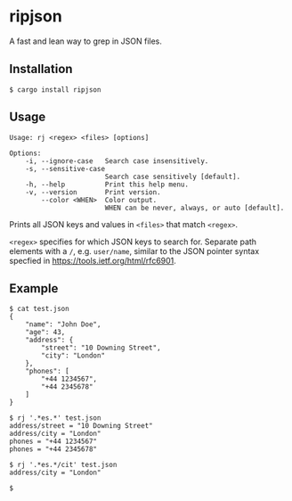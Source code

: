 # ripjson
A fast and lean way to grep in JSON files.

## Installation

``` console
$ cargo install ripjson
```

## Usage

    Usage: rj <regex> <files> [options]

    Options:
        -i, --ignore-case   Search case insensitively.
        -s, --sensitive-case
                            Search case sensitively [default].
        -h, --help          Print this help menu.
        -v, --version       Print version.
            --color <WHEN>  Color output.
                            WHEN can be never, always, or auto [default].

Prints all JSON keys and values in `<files>` that match `<regex>`.

`<regex>` specifies for which JSON keys to search for. Separate path elements
with a `/`, e.g. `user/name`, similar to the JSON pointer syntax specfied in
https://tools.ietf.org/html/rfc6901.

## Example

``` console
$ cat test.json
{
    "name": "John Doe",
    "age": 43,
    "address": {
        "street": "10 Downing Street",
        "city": "London"
    },
    "phones": [
        "+44 1234567",
        "+44 2345678"
    ]
}

$ rj '.*es.*' test.json
address/street = "10 Downing Street"
address/city = "London"
phones = "+44 1234567"
phones = "+44 2345678"

$ rj '.*es.*/cit' test.json
address/city = "London"

$
